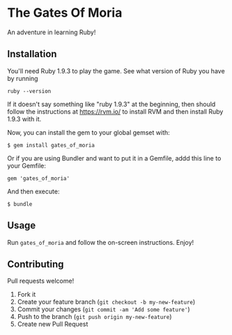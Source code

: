 # The Gates Of Moria

An adventure in learning Ruby!

## Installation

You'll need Ruby 1.9.3 to play the game. See what version of Ruby you have by running

    ruby --version
    
If it doesn't say something like "ruby 1.9.3" at the beginning, then should follow the instructions at https://rvm.io/ to install RVM and then install Ruby 1.9.3 with it.

Now, you can install the gem to your global gemset with:

    $ gem install gates_of_moria

Or if you are using Bundler and want to put it in a Gemfile, addd this line to your Gemfile:

    gem 'gates_of_moria'

And then execute:

    $ bundle

## Usage

Run `gates_of_moria` and follow the on-screen instructions. Enjoy!

## Contributing

Pull requests welcome!

1. Fork it
2. Create your feature branch (`git checkout -b my-new-feature`)
3. Commit your changes (`git commit -am 'Add some feature'`)
4. Push to the branch (`git push origin my-new-feature`)
5. Create new Pull Request
